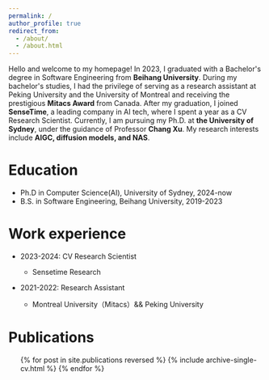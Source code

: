```yaml
---
permalink: /
author_profile: true
redirect_from: 
  - /about/
  - /about.html
---
```


Hello and welcome to my homepage! In 2023, I graduated with a Bachelor's degree in Software Engineering from __Beihang University__. During my bachelor's studies, I had the privilege of serving as a research assistant at Peking University and the University of Montreal and receiving the prestigious __Mitacs Award__ from Canada. After my graduation, I joined __SenseTime__, a leading company in AI tech, where I spent a year as a CV Research Scientist. Currently, I am pursuing my Ph.D. at __the University of Sydney__, under the guidance of Professor __Chang Xu__. My research interests include  __AIGC, diffusion models, and NAS__.

Education
======
* Ph.D in Computer Science(AI),  University of Sydney, 2024-now
* B.S. in Software Engineering, Beihang  University, 2019-2023

Work experience
======
* 2023-2024: CV Research Scientist
  * Sensetime Research

* 2021-2022: Research Assistant
  * Montreal University（Mitacs）&& Peking University

Publications
======
  <ul>{% for post in site.publications reversed %}
    {% include archive-single-cv.html %}
  {% endfor %}</ul>
